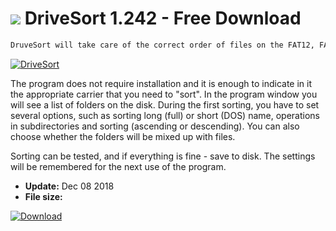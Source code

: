 # ![](https://cdn.softexe.net/static/icon/win.gif) DriveSort 1.242 - Free Download

```sh
DruveSort will take care of the correct order of files on the FAT12, FAT16 and FAT32 file systems, which is important for MP3 players in car radios, portable radios and similar devices.
```
[![DriveSort](https://gallery.dpcdn.pl/imgc/Tools/73091/g_-_420x350_1.5_-_x20161227170756_0.png)](https://softexe.net/win/disks-files/other/drivesort:aeRc.html)

The program does not require installation and it is enough to indicate in it the appropriate carrier that you need to "sort". In the program window you will see a list of folders on the disk. During the first sorting, you have to set several options, such as sorting long (full) or short (DOS) name, operations in subdirectories and sorting (ascending or descending). You can also choose whether the folders will be mixed up with files.
 
 Sorting can be tested, and if everything is fine - save to disk. The settings will be remembered for the next use of the program.


- **Update:** Dec 08 2018
- **File size:** 

[![Download](https://cdn.softexe.net/static/img/download.png)](https://softexe.net/win/disks-files/other/drivesort:aeRc.html)

